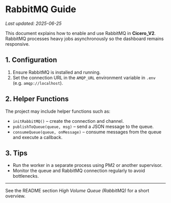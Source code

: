 # RabbitMQ Guide
*Last updated: 2025-06-25*

This document explains how to enable and use RabbitMQ in **Cicero_V2**. RabbitMQ processes heavy jobs asynchronously so the dashboard remains responsive.

## 1. Configuration

1. Ensure RabbitMQ is installed and running.
2. Set the connection URL in the `AMQP_URL` environment variable in `.env` (e.g. `amqp://localhost`).

## 2. Helper Functions

The project may include helper functions such as:

- `initRabbitMQ()` – create the connection and channel.
- `publishToQueue(queue, msg)` – send a JSON message to the queue.
- `consumeQueue(queue, onMessage)` – consume messages from the queue and execute a callback.

## 3. Tips

- Run the worker in a separate process using PM2 or another supervisor.
- Monitor the queue and RabbitMQ connection regularly to avoid bottlenecks.

---
See the README section *High Volume Queue (RabbitMQ)* for a short overview.
